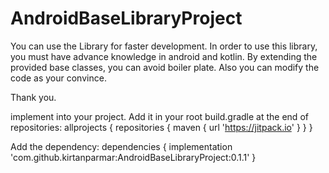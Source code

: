 # AndroidBaseLibraryProject

You can use the Library for faster development. In order to use this library, you must have advance
knowledge in android and kotlin. By extending the provided base classes, you can avoid boiler plate.
Also you can modify the code as your convince.

Thank you.

implement into your project.
Add it in your root build.gradle at the end of repositories:
    allprojects {
        repositories { 
            maven { url 'https://jitpack.io' }
        }
    }

Add the dependency:
    dependencies { 
        implementation 'com.github.kirtanparmar:AndroidBaseLibraryProject:0.1.1' 
    }